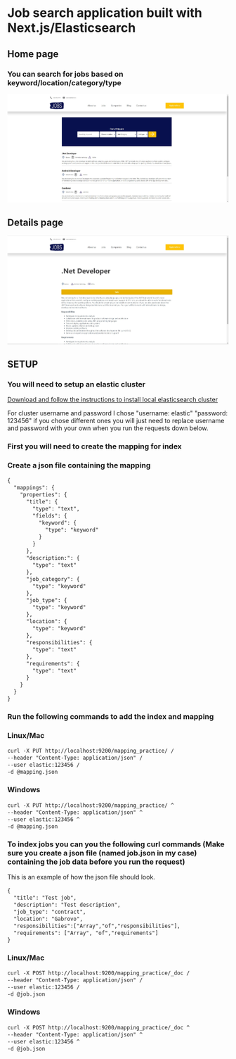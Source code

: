 # Job search application built with Next.js/Elasticsearch


## Home page 

### You can search for jobs based on keyword/location/category/type
![home-page](/public/readme/home-jobs-app.jpg)


## Details page

![details-page](/public/readme/jobs-app-details.jpg)


## SETUP

### You will need to setup an elastic cluster
[Download and follow the instructions to install local elasticsearch cluster](https://www.elastic.co/downloads/elasticsearch "Elasticsearch website download page")

For cluster username and password I chose "username: elastic" "password: 123456"
if you chose different ones you will just need to replace username and password with your own when you run the requests down below.

### First you will need to create the mapping for index

### Create a json file containing the mapping
```
{
  "mappings": {
    "properties": {
      "title": {
        "type": "text",
        "fields": {
          "keyword": {
            "type": "keyword"
          }
        }
      },
      "description:": {
        "type": "text"
      },
      "job_category": {
        "type": "keyword"
      },
      "job_type": {
        "type": "keyword"
      },
      "location": {
        "type": "keyword"
      },
      "responsibilities": {
        "type": "text"
      },
      "requirements": {
        "type": "text"
      }
    }
  }
}
```

### Run the following commands to add the index and mapping

### Linux/Mac
```
curl -X PUT http://localhost:9200/mapping_practice/ /
--header "Content-Type: application/json" /
--user elastic:123456 /
-d @mapping.json
```

### Windows
```
curl -X PUT http://localhost:9200/mapping_practice/ ^
--header "Content-Type: application/json" ^
--user elastic:123456 ^
-d @mapping.json
```
### To index jobs you can you the following curl commands (Make sure you create a json file (named job.json in my case) containing the job data before you run the request)

This is an example of how the json file should look.
```
{
  "title": "Test job",
  "description": "Test description",
  "job_type": "contract",
  "location": "Gabrovo",
  "responsibilities":["Array","of","responsibilities"],
  "requirements": ["Array", "of","requirements"]
}
```

### Linux/Mac
```
curl -X POST http://localhost:9200/mapping_practice/_doc /
--header "Content-Type: application/json" /
--user elastic:123456 /
-d @job.json
```

### Windows
```
curl -X POST http://localhost:9200/mapping_practice/_doc ^
--header "Content-Type: application/json" ^
--user elastic:123456 ^
-d @job.json
```